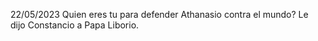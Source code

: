 22/05/2023
Quien eres tu para defender Athanasio contra el mundo? Le dijo Constancio a Papa Liborio.